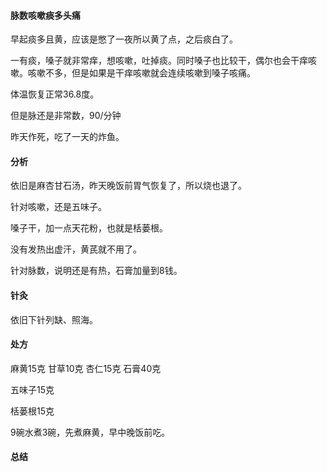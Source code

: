 #### 脉数咳嗽痰多头痛

早起痰多且黄，应该是憋了一夜所以黄了点，之后痰白了。

一有痰，嗓子就非常痒，想咳嗽，吐掉痰。同时嗓子也比较干，偶尔也会干痒咳嗽。咳嗽不多，但是如果是干痒咳嗽就会连续咳嗽到嗓子咳痛。

体温恢复正常36.8度。

但是脉还是非常数，90/分钟

昨天作死，吃了一天的炸鱼。

#### 分析

依旧是麻杏甘石汤，昨天晚饭前胃气恢复了，所以烧也退了。

针对咳嗽，还是五味子。

嗓子干，加一点天花粉，也就是栝蒌根。

没有发热出虚汗，黄芪就不用了。

针对脉数，说明还是有热，石膏加量到8钱。

#### 针灸

依旧下针列缺、照海。

#### 处方

麻黄15克 甘草10克 杏仁15克 石膏40克

五味子15克

栝蒌根15克

9碗水煮3碗，先煮麻黄，早中晚饭前吃。

#### 总结

